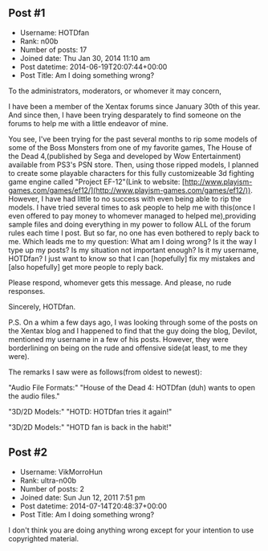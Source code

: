 ## Post #1
- Username: HOTDfan
- Rank: n00b
- Number of posts: 17
- Joined date: Thu Jan 30, 2014 11:10 am
- Post datetime: 2014-06-19T20:07:44+00:00
- Post Title: Am I doing something wrong?

To the administrators, moderators, or whomever it may concern,

I have been a member of the Xentax forums since January 30th of this year. And since then, I have been trying desparately to find someone on the forums to help me with a little endeavor of mine.

You see, I've been trying for the past several months to rip some models of some of the Boss Monsters from one of my favorite games, The House of the Dead 4,(published by Sega and developed by Wow Entertainment) available from PS3's PSN store. Then, using those ripped models, I planned to create some playable characters for this fully customizeable 3d fighting game engine called "Project EF-12"(Link to website: [http://www.playism-games.com/games/ef12/](http://www.playism-games.com/games/ef12/)). However, I have had little to no success with even being able to rip the models. I have tried several times to ask people to help me with this(once I even offered to pay money to whomever managed to helped me),providing sample files and doing everything in my power to follow ALL of the forum rules each time I post. But so far, no one has even bothered to reply back to me. Which leads me to my question: What am I doing wrong? Is it the way I type up my posts? Is my situation not important enough? Is it my username, HOTDfan? I just want to know so that I can [hopefully] fix my mistakes and [also hopefully] get more people to reply back.

Please respond, whomever gets this message. And please, no rude responses.

Sincerely,
HOTDfan.

P.S. On a whim a few days ago, I was looking through some of the posts on the Xentax blog and I happened to find that the guy doing the blog, Devilot, mentioned my username in a few of his posts. However, they were borderlining on being on the rude and offensive side(at least, to me they were). 

The remarks I saw were as follows(from oldest to newest):

"Audio File Formats:"
"House of the Dead 4: HOTDfan (duh) wants to open the audio files."

"3D/2D Models:"
"HOTD: HOTDfan tries it again!"

"3D/2D Models:"
"HOTD fan is back in the habit!"
## Post #2
- Username: VikMorroHun
- Rank: ultra-n00b
- Number of posts: 2
- Joined date: Sun Jun 12, 2011 7:51 pm
- Post datetime: 2014-07-14T20:48:37+00:00
- Post Title: Am I doing something wrong?

I don't think you are doing anything wrong except for your intention to use copyrighted material.
